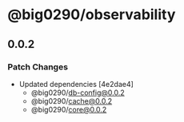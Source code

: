 # @big0290/observability

## 0.0.2

### Patch Changes

- Updated dependencies [4e2dae4]
  - @big0290/db-config@0.0.2
  - @big0290/cache@0.0.2
  - @big0290/core@0.0.2
